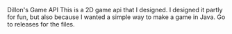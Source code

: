 Dillon's Game API
This is a 2D game api that I designed. I designed it partly for fun, but also because I wanted a simple way to make a game in Java. 
Go to releases for the files.
